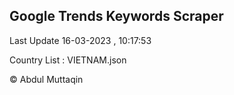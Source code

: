 

## Google Trends Keywords Scraper 
 
Last Update 16-03-2023 , 10:17:53

Country List :
VIETNAM.json



© Abdul Muttaqin 
